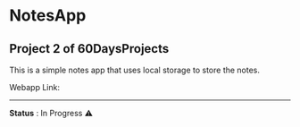 # NotesApp

## Project 2 of 60DaysProjects

This is a simple notes app that uses local storage to store the notes.

Webapp Link: 

<hr>

**Status** : In Progress ⚠️



